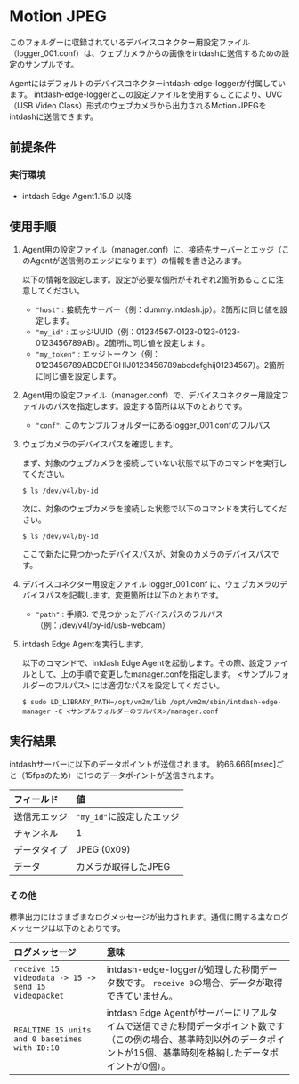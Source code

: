 Motion JPEG
===========

このフォルダーに収録されているデバイスコネクター用設定ファイル（logger_001.conf）は、ウェブカメラからの画像をintdashに送信するための設定のサンプルです。

Agentにはデフォルトのデバイスコネクターintdash-edge-loggerが付属しています。
intdash-edge-loggerとこの設定ファイルを使用することにより、UVC（USB Video Class）形式のウェブカメラから出力されるMotion JPEGをintdashに送信できます。

## 前提条件

### 実行環境
- intdash Edge Agent1.15.0 以降

## 使用手順

1. Agent用の設定ファイル（manager.conf）に、接続先サーバーとエッジ（このAgentが送信側のエッジになります）の情報を書き込みます。

    以下の情報を設定します。設定が必要な個所がそれぞれ2箇所あることに注意してください。
    
    - `"host"` : 接続先サーバー（例：dummy.intdash.jp）。2箇所に同じ値を設定します。
    - `"my_id"` : エッジUUID（例：01234567-0123-0123-0123-0123456789AB）。2箇所に同じ値を設定します。
    - `"my_token"` : エッジトークン（例：0123456789ABCDEFGHIJ0123456789abcdefghij01234567）。2箇所に同じ値を設定します。

2. Agent用の設定ファイル（manager.conf）で、デバイスコネクター用設定ファイルのパスを指定します。設定する箇所は以下のとおりです。

    - `"conf"`: このサンプルフォルダーにあるlogger_001.confのフルパス

3. ウェブカメラのデバイスパスを確認します。

    まず、対象のウェブカメラを接続していない状態で以下のコマンドを実行してください。
    
    ```
    $ ls /dev/v4l/by-id
    ```

    次に、対象のウェブカメラを接続した状態で以下のコマンドを実行してください。

    ```
    $ ls /dev/v4l/by-id
    ```

    ここで新たに見つかったデバイスパスが、対象のカメラのデバイスパスです。

4. デバイスコネクター用設定ファイル logger_001.conf に、ウェブカメラのデバイスパスを記載します。変更箇所は以下のとおりです。
    
    - `"path"` : 手順3. で見つかったデバイスパスのフルパス（例：/dev/v4l/by-id/usb-webcam）

5. intdash Edge Agentを実行します。

    以下のコマンドで、intdash Edge Agentを起動します。その際、設定ファイルとして、上の手順で変更したmanager.confを指定します。
    <サンプルフォルダーのフルパス> には適切なパスを設定してください。

    ```
    $ sudo LD_LIBRARY_PATH=/opt/vm2m/lib /opt/vm2m/sbin/intdash-edge-manager -C <サンプルフォルダーのフルパス>/manager.conf
    ```


## 実行結果

intdashサーバーに以下のデータポイントが送信されます。
約66.666[msec]ごと（15fpsのため）に1つのデータポイントが送信されます。

| フィールド            | 値                   |
|:-------------------|:------------------------------|
| 送信元エッジ         | `"my_id"`に設定したエッジ       |
| チャンネル           | 1                            |
| データタイプ         | JPEG (0x09)                  |
| データ              | カメラが取得したJPEG            |


### その他

標準出力にはさまざまなログメッセージが出力されます。通信に関する主なログメッセージは以下のとおりです。

| ログメッセージ                                                 | 意味                                                                              |
|:----------------------------------------------------|:----------------------------------------------------------------------------------|
| `receive 15 videodata -> 15 -> send 15 videopacket` | intdash-edge-loggerが処理した秒間データ数です。 `receive 0`の場合、データが取得できていません。 |
| `REALTIME 15 units and 0 basetimes with ID:10`      | intdash Edge Agentがサーバーにリアルタイムで送信できた秒間データポイント数です（この例の場合、基準時刻以外のデータポイントが15個、基準時刻を格納したデータポイントが0個）。|
